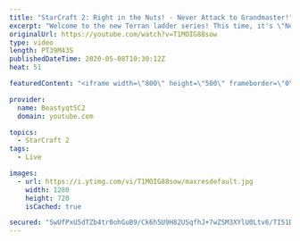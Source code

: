 ```yaml
---
title: "StarCraft 2: Right in the Nuts! - Never Attack to Grandmaster!"
excerpt: "Welcome to the new Terran ladder series! This time, it's \"Never Attack to Grandmaster!\" In this challenge, I play as Terran on the EU ladder, and in every game I'm not allowed to attack with any units except for using Ghosts. I'm allowed to make any army units for defending, as long as I don't attack"
originalUrl: https://youtube.com/watch?v=T1MOIG88sow
type: video
length: PT39M43S
publishedDateTime: 2020-05-08T10:30:12Z
heat: 51

featuredContent: "<iframe width=\"800\" height=\"500\" frameborder=\"0\" src=\"https://www.youtube.com/embed/T1MOIG88sow\" allow=\"accelerometer; autoplay; encrypted-media; gyroscope; picture-in-picture\" allowfullscreen></iframe>"

provider:
  name: BeastyqtSC2
  domain: youtube.com

topics:
  - StarCraft 2
tags:
  - Live

images:
  - url: https://i.ytimg.com/vi/T1MOIG88sow/maxresdefault.jpg
    width: 1280
    height: 720
    isCached: true

secured: "SwUfPxU5dTZb4tr0ohGuB9/Ck6h5U9H82USqfhJ+7wZSM3XYlU0Ltv6/TI51DfqFgTYLL3VNTvw/QCjEFsJBKt/T5xFssoGeiYVrc3/JkyGjmlTuTH+xfi1feVw9kfJiIr6aLPLCFYko8UVpXeWuOhOCRy29g0EsDdQ0XwfVHSgmKDdDc1mbmqX5uhesSigq5S5pop9hybKTLw7Fgrk2bpgqmJxQezAZLjrt4deSW15cjhWP+BnEfTwrUoYAbkqWZrCzlkpZ6ddua4cjH8WWYRZo56peb2uO542E7vzyN8yTEz8tjlvKJEH+A99BoyAjR6VqMp4OHtUAB0JhqZ2QEalXCiCGKmTbvU8TwNKzCq4kKqQMfwujEVhQG8C4vgN94BU5ViG2wtVtmoOIONBMh8s/sjJ8cu3erU2HK5xwZnQ=;t+Ps2K8Gmc7np0hMzFXxDQ=="
---
```


